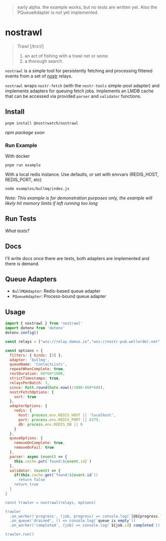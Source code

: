 > early alpha. the example works, but no tests are written yet. Also the PQueueAdapter is not yet implemented. 
# nostrawl 
> Trawl [/trɔːl/] 
> 1. an act of fishing with a trawl net or seine.
> 2. a thorough search.

`nostrawl` is a simple tool for persistently fetching and processing filtered events from a set of [nostr](https://github.com/nostr-protocol/) relays.

`nostrawl` wraps `nostr-fetch` (with the `nostr-tools` simple-pool adapter) and implements adapters for queuing fetch jobs. Implements an LMDB cache that can be accessed via provided `parser` and `validator` functions. 

## Install
```
pnpm install @nostrwatch/nostrawl
```
_npm package soon_

### Run Example

With docker
```
pnpm run example
```
With a local redis instance. Use defaults, or set with envvars (REDIS_HOST, REDIS_PORT, etc)
```
node examples/bullmq/index.js
```
_Note: This example is for demonstration purposes only, the example will likely hit memory limits if left running too long_

## Run Tests
_What tests?_

## Docs
I'll write docs once there are tests, both adapters are implemented and there is demand.

## Queue Adapters
- `BullMQAdapter`: Redis-based queue adapter
- `PQueueAdapter`: Process-bound queue adapter

## Usage 

```js
import { nostrawl } from 'nostrawl'
import dotenv from 'dotenv'
dotenv.config()

const relays = ["wss://relay.damus.io","wss://nostr-pub.wellorder.net","wss://nostr.mom","wss://nostr.slothy.win","wss://global.relay.red"]

const options = {
  filters: { kinds: [3] },
  adapter: 'bullmq',
  queueName: 'ContactLists',
  repeatWhenComplete: true,
  restDuration: 60*60*1000,
  strictTimestamps: true,
  relaysPerBatch: 3,
  since: Math.round(Date.now()/1000-(60*60)),
  nostrFetchOptions: {
    sort: true
  },
  adapterOptions: {
    redis: {
      host: process.env.REDIS_HOST || 'localhost',
      port: process.env.REDIS_PORT || 6379, 
      db: process.env.REDIS_DB || 0 
    }
  },
  queueOptions: {
    removeOnComplete: true, 
    removeOnFail: true
  },
  parser: async (event) => {
    this.cache.put(`found:${event.id}`)
  },
  validator: (event) => {
    if(this.cache.get(`found:${event.id`))
      return false 
    return true
  } 
}

const trawler = nostrawl(relays, options)

trawler
  .on_worker('progress', (job, progress) => console.log(`[@${progress.last_timestamp}] ${progress.found} events found and ${progress.rejected} events rejected from  ${progress.relay}`))
  .on_queue('drained', () => console.log(`queue is empty`))
  .on_worker('completed', (job) => console.log(`${job.id} completed`))

trawler.run()
```
